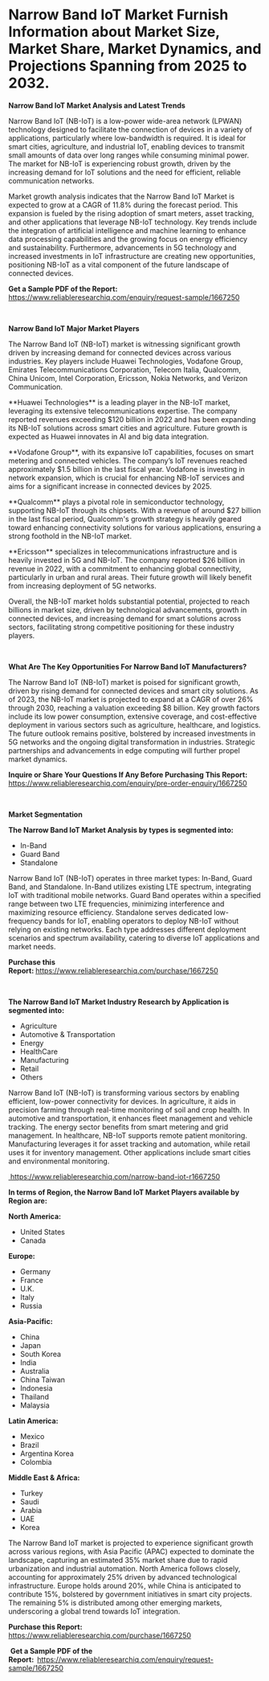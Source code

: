 <p><h1>Narrow Band IoT Market Furnish Information about Market Size, Market Share, Market Dynamics, and Projections Spanning from 2025 to 2032.</h1></p><p><strong>Narrow Band IoT Market Analysis and Latest Trends</strong></p>
<p><p>Narrow Band IoT (NB-IoT) is a low-power wide-area network (LPWAN) technology designed to facilitate the connection of devices in a variety of applications, particularly where low-bandwidth is required. It is ideal for smart cities, agriculture, and industrial IoT, enabling devices to transmit small amounts of data over long ranges while consuming minimal power. The market for NB-IoT is experiencing robust growth, driven by the increasing demand for IoT solutions and the need for efficient, reliable communication networks.</p><p>Market growth analysis indicates that the Narrow Band IoT Market is expected to grow at a CAGR of 11.8% during the forecast period. This expansion is fueled by the rising adoption of smart meters, asset tracking, and other applications that leverage NB-IoT technology. Key trends include the integration of artificial intelligence and machine learning to enhance data processing capabilities and the growing focus on energy efficiency and sustainability. Furthermore, advancements in 5G technology and increased investments in IoT infrastructure are creating new opportunities, positioning NB-IoT as a vital component of the future landscape of connected devices.</p></p>
<p><strong>Get a Sample PDF of the Report:&nbsp;</strong> <a href="https://www.reliableresearchiq.com/enquiry/request-sample/1667250?utm_campaign=3198&utm_medium=2&utm_source=Github&utm_content=ia&utm_term=17042025&utm_id=narrow-band-iot">https://www.reliableresearchiq.com/enquiry/request-sample/1667250</a></p>
<p>&nbsp;</p>
<p><strong>Narrow Band IoT Major Market Players</strong></p>
<p><p>The Narrow Band IoT (NB-IoT) market is witnessing significant growth driven by increasing demand for connected devices across various industries. Key players include Huawei Technologies, Vodafone Group, Emirates Telecommunications Corporation, Telecom Italia, Qualcomm, China Unicom, Intel Corporation, Ericsson, Nokia Networks, and Verizon Communication.</p><p>**Huawei Technologies** is a leading player in the NB-IoT market, leveraging its extensive telecommunications expertise. The company reported revenues exceeding $120 billion in 2022 and has been expanding its NB-IoT solutions across smart cities and agriculture. Future growth is expected as Huawei innovates in AI and big data integration.</p><p>**Vodafone Group**, with its expansive IoT capabilities, focuses on smart metering and connected vehicles. The company’s IoT revenues reached approximately $1.5 billion in the last fiscal year. Vodafone is investing in network expansion, which is crucial for enhancing NB-IoT services and aims for a significant increase in connected devices by 2025.</p><p>**Qualcomm** plays a pivotal role in semiconductor technology, supporting NB-IoT through its chipsets. With a revenue of around $27 billion in the last fiscal period, Qualcomm's growth strategy is heavily geared toward enhancing connectivity solutions for various applications, ensuring a strong foothold in the NB-IoT market.</p><p>**Ericsson** specializes in telecommunications infrastructure and is heavily invested in 5G and NB-IoT. The company reported $26 billion in revenue in 2022, with a commitment to enhancing global connectivity, particularly in urban and rural areas. Their future growth will likely benefit from increasing deployment of 5G networks.</p><p>Overall, the NB-IoT market holds substantial potential, projected to reach billions in market size, driven by technological advancements, growth in connected devices, and increasing demand for smart solutions across sectors, facilitating strong competitive positioning for these industry players.</p></p>
<p>&nbsp;</p>
<p><strong>What Are The Key Opportunities For Narrow Band IoT Manufacturers?</strong></p>
<p><p>The Narrow Band IoT (NB-IoT) market is poised for significant growth, driven by rising demand for connected devices and smart city solutions. As of 2023, the NB-IoT market is projected to expand at a CAGR of over 26% through 2030, reaching a valuation exceeding $8 billion. Key growth factors include its low power consumption, extensive coverage, and cost-effective deployment in various sectors such as agriculture, healthcare, and logistics. The future outlook remains positive, bolstered by increased investments in 5G networks and the ongoing digital transformation in industries. Strategic partnerships and advancements in edge computing will further propel market dynamics.</p></p>
<p><strong>Inquire or Share Your Questions If Any Before Purchasing This Report:</strong> <a href="https://www.reliableresearchiq.com/enquiry/pre-order-enquiry/1667250?utm_campaign=3198&utm_medium=2&utm_source=Github&utm_content=ia&utm_term=17042025&utm_id=narrow-band-iot">https://www.reliableresearchiq.com/enquiry/pre-order-enquiry/1667250</a></p>
<p>&nbsp;</p>
<p><strong>Market Segmentation</strong></p>
<p><strong>The Narrow Band IoT Market Analysis by types is segmented into:</strong></p>
<p><ul><li>In-Band</li><li>Guard Band</li><li>Standalone</li></ul></p>
<p><p>Narrow Band IoT (NB-IoT) operates in three market types: In-Band, Guard Band, and Standalone. In-Band utilizes existing LTE spectrum, integrating IoT with traditional mobile networks. Guard Band operates within a specified range between two LTE frequencies, minimizing interference and maximizing resource efficiency. Standalone serves dedicated low-frequency bands for IoT, enabling operators to deploy NB-IoT without relying on existing networks. Each type addresses different deployment scenarios and spectrum availability, catering to diverse IoT applications and market needs.</p></p>
<p><strong>Purchase this Report:&nbsp;</strong><a href="https://www.reliableresearchiq.com/purchase/1667250?utm_campaign=3198&utm_medium=2&utm_source=Github&utm_content=ia&utm_term=17042025&utm_id=narrow-band-iot">https://www.reliableresearchiq.com/purchase/1667250</a></p>
<p>&nbsp;</p>
<p><strong>The Narrow Band IoT Market Industry Research by Application is segmented into:</strong></p>
<p><ul><li>Agriculture</li><li>Automotive & Transportation</li><li>Energy</li><li>HealthCare</li><li>Manufacturing</li><li>Retail</li><li>Others</li></ul></p>
<p><p>Narrow Band IoT (NB-IoT) is transforming various sectors by enabling efficient, low-power connectivity for devices. In agriculture, it aids in precision farming through real-time monitoring of soil and crop health. In automotive and transportation, it enhances fleet management and vehicle tracking. The energy sector benefits from smart metering and grid management. In healthcare, NB-IoT supports remote patient monitoring. Manufacturing leverages it for asset tracking and automation, while retail uses it for inventory management. Other applications include smart cities and environmental monitoring.</p></p>
<p><a href="https://www.reliableresearchiq.com/narrow-band-iot-r1667250?utm_campaign=3198&utm_medium=2&utm_source=Github&utm_content=ia&utm_term=17042025&utm_id=narrow-band-iot">&nbsp;https://www.reliableresearchiq.com/narrow-band-iot-r1667250</a></p>
<p><strong>In terms of Region, the Narrow Band IoT Market Players available by Region are:</strong></p>
<p>
    <p> <strong> North America: </strong>
        <ul>
            <li>United States</li>
            <li>Canada</li>
        </ul>
        </p> 
    <p> <strong> Europe: </strong>
        <ul>
            <li>Germany</li>
            <li>France</li>
            <li>U.K.</li>
            <li>Italy</li>
            <li>Russia</li>
        </ul>
        </p> 
    <p> <strong> Asia-Pacific: </strong>
        <ul>
            <li>China</li>
            <li>Japan</li>
            <li>South Korea</li>
            <li>India</li>
            <li>Australia</li>
            <li>China Taiwan</li>
            <li>Indonesia</li>
            <li>Thailand</li>
            <li>Malaysia</li>
        </ul>
        </p> 
    <p> <strong> Latin America: </strong>
        <ul>
            <li>Mexico</li>
            <li>Brazil</li>
            <li>Argentina Korea</li>
            <li>Colombia</li>
        </ul>
        </p> 
    <p> <strong> Middle East & Africa: </strong>
        <ul>
            <li>Turkey</li>
            <li>Saudi</li>
            <li>Arabia</li>
            <li>UAE</li>
            <li>Korea</li>
        </ul>
    </p>
    </p>
<p><p>The Narrow Band IoT market is projected to experience significant growth across various regions, with Asia Pacific (APAC) expected to dominate the landscape, capturing an estimated 35% market share due to rapid urbanization and industrial automation. North America follows closely, accounting for approximately 25% driven by advanced technological infrastructure. Europe holds around 20%, while China is anticipated to contribute 15%, bolstered by government initiatives in smart city projects. The remaining 5% is distributed among other emerging markets, underscoring a global trend towards IoT integration.</p></p>
<p><strong>Purchase this Report: </strong><a href="https://www.reliableresearchiq.com/purchase/1667250?utm_campaign=3198&utm_medium=2&utm_source=Github&utm_content=ia&utm_term=17042025&utm_id=narrow-band-iot">https://www.reliableresearchiq.com/purchase/1667250</a></p>
<p>&nbsp;<strong>Get a Sample PDF of the Report:&nbsp;&nbsp;</strong><a href="https://www.reliableresearchiq.com/enquiry/request-sample/1667250?utm_campaign=3198&utm_medium=2&utm_source=Github&utm_content=ia&utm_term=17042025&utm_id=narrow-band-iot">https://www.reliableresearchiq.com/enquiry/request-sample/1667250</a></p>
<p><strong></strong></p>
<p><p></p><p></p><p></p></p>